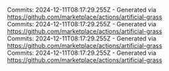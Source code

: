 Commits: 2024-12-11T08:17:29.255Z - Generated via https://github.com/marketplace/actions/artificial-grass
<br>
Commits: 2024-12-11T08:17:29.255Z - Generated via https://github.com/marketplace/actions/artificial-grass
<br>
Commits: 2024-12-11T08:17:29.255Z - Generated via https://github.com/marketplace/actions/artificial-grass
<br>
Commits: 2024-12-11T08:17:29.255Z - Generated via https://github.com/marketplace/actions/artificial-grass
<br>
